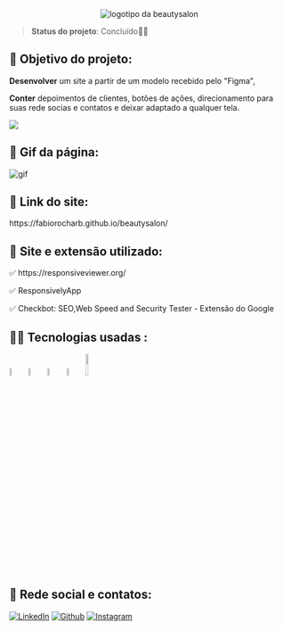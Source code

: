 <div align="center">
<img src="https://github.com/Fabiorocharb/beautysalon/assets/106245486/1852014a-b2c7-4125-bfba-bcf40c32bcd8" alt="logotipo da beautysalon" />
</div>

> ****Status do projeto****: Concluído🧑‍💼

<h2> 🎯 Objetivo do projeto:</h2>

**Desenvolver** um site a partir de um modelo recebido pelo "Figma",

**Conter** depoimentos de clientes, botões de ações, direcionamento para suas rede socias e contatos e deixar adaptado a qualquer tela.

<img src="https://img.shields.io/bower/l/html?style=flat-square"/>

<h2>🎥 Gif da página: </h2>

![gif](https://github.com/Fabiorocharb/beautysalon/assets/106245486/623ada34-2903-4a0d-95be-8d08b2299e3f)

<h2>🔗 Link do site: </h2>
https://fabiorocharb.github.io/beautysalon/

<h2>🧰 Site e extensão utilizado:</h2>

<p>✅ https://responsiveviewer.org/ </p>
<p>✅ ResponsivelyApp </p>
<p>✅ Checkbot: SEO,Web Speed and Security Tester - Extensão do Google </p>


<h2>👨‍💻 Tecnologias usadas :</h2>
<div>
<img src="https://cdn.jsdelivr.net/gh/devicons/devicon/icons/figma/figma-original.svg" width="6%"/>    
<img src="https://cdn.jsdelivr.net/gh/devicons/devicon/icons/html5/html5-original-wordmark.svg" width="6%" />
<img src="https://cdn.jsdelivr.net/gh/devicons/devicon/icons/css3/css3-original-wordmark.svg" width="6%" />
<img src="https://cdn.jsdelivr.net/gh/devicons/devicon/icons/github/github-original-wordmark.svg" width="6%"/>          
<img src="https://cdn.jsdelivr.net/gh/devicons/devicon/icons/visualstudio/visualstudio-plain-wordmark.svg" width="10%"/>
</div>

<h2>📮 Rede social e contatos: </h2>

[![LinkedIn](https://img.shields.io/badge/LinkedIn-0077B5?style=for-the-badge&logo=linkedin&logoColor=white)](https://www.linkedin.com/in/fabiorocharb)
[![Github](https://img.shields.io/badge/GitHub-100000?style=for-the-badge&logo=github&logoColor=white)](https://github.com/Fabiorocharb/Fabiorocharb)
[![Instagram](https://img.shields.io/badge/Instagram-E4405F?style=for-the-badge&logo=instagram&logoColor=white)](https://instagram.com/analistarocha)


